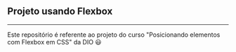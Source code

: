 ## Projeto usando Flexbox

***

Este repositório é referente ao projeto do curso "Posicionando elementos com Flexbox em CSS" da DIO 😃
